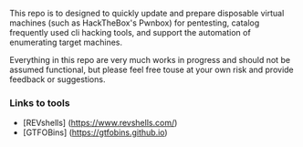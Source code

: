 This repo is to designed to quickly update and prepare disposable virtual machines (such as
HackTheBox's Pwnbox) for pentesting, catalog frequently used cli hacking tools, and support the 
automation of enumerating target machines.

Everything in this repo are very much works in progress and should not be assumed functional, 
but please feel free touse at your own risk and provide feedback or suggestions.

### Links to tools

- [REVshells] (https://www.revshells.com/)
- [GTFOBins] (https://gtfobins.github.io)
